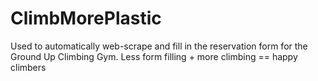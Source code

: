 # ClimbMorePlastic

Used to automatically web-scrape and fill in the reservation form for the Ground Up Climbing Gym. Less form filling + more climbing == happy climbers
